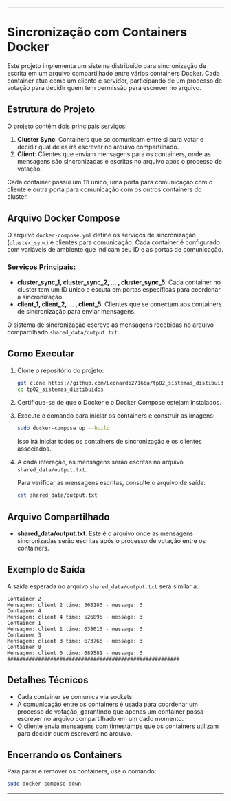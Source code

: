 
---

# Sincronização com Containers Docker

Este projeto implementa um sistema distribuído para sincronização de escrita em um arquivo compartilhado entre vários containers Docker. Cada container atua como um cliente e servidor, participando de um processo de votação para decidir quem tem permissão para escrever no arquivo.

## Estrutura do Projeto

O projeto contém dois principais serviços:

1. **Cluster Sync**: Containers que se comunicam entre si para votar e decidir qual deles irá escrever no arquivo compartilhado.
2. **Client**: Clientes que enviam mensagens para os containers, onde as mensagens são sincronizadas e escritas no arquivo após o processo de votação.

Cada container possui um `ID` único, uma porta para comunicação com o cliente e outra porta para comunicação com os outros containers do cluster.

## Arquivo Docker Compose

O arquivo `docker-compose.yml` define os serviços de sincronização (`cluster_sync`) e clientes para comunicação. Cada container é configurado com variáveis de ambiente que indicam seu ID e as portas de comunicação.

### Serviços Principais:

- **cluster_sync_1, cluster_sync_2, ... , cluster_sync_5**: Cada container no cluster tem um ID único e escuta em portas específicas para coordenar a sincronização.
- **client_1, client_2, ... , client_5**: Clientes que se conectam aos containers de sincronização para enviar mensagens.

O sistema de sincronização escreve as mensagens recebidas no arquivo compartilhado `shared_data/output.txt`.

## Como Executar

1. Clone o repositório do projeto:

    ```bash
    git clone https://github.com/Leonardo2716ba/tp02_sistemas_distibuidos.git
    cd tp02_sistemas_distibuidos
    ```

2. Certifique-se de que o Docker e o Docker Compose estejam instalados.

3. Execute o comando para iniciar os containers e construir as imagens:

    ```bash
    sudo docker-compose up --build
    ```

    Isso irá iniciar todos os containers de sincronização e os clientes associados.

4. A cada interação, as mensagens serão escritas no arquivo `shared_data/output.txt`.

    Para verificar as mensagens escritas, consulte o arquivo de saída:

    ```bash
    cat shared_data/output.txt
    ```

## Arquivo Compartilhado

- **shared_data/output.txt**: Este é o arquivo onde as mensagens sincronizadas serão escritas após o processo de votação entre os containers.

## Exemplo de Saída

A saída esperada no arquivo `shared_data/output.txt` será similar a:

```
Container 2 
Mensagem: client 2 time: 368186 - message: 3
Container 4 
Mensagem: client 4 time: 526895 - message: 3
Container 1 
Mensagem: client 1 time: 638613 - message: 3
Container 3 
Mensagem: client 3 time: 673766 - message: 3
Container 0 
Mensagem: client 0 time: 689581 - message: 3
########################################################
```

## Detalhes Técnicos

- Cada container se comunica via sockets.
- A comunicação entre os containers é usada para coordenar um processo de votação, garantindo que apenas um container possa escrever no arquivo compartilhado em um dado momento.
- O cliente envia mensagens com timestamps que os containers utilizam para decidir quem escreverá no arquivo.

## Encerrando os Containers

Para parar e remover os containers, use o comando:

```bash
sudo docker-compose down
```

---
